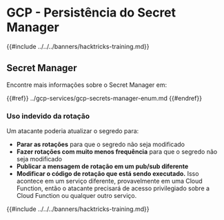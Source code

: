 # GCP - Persistência do Secret Manager

{{#include ../../../banners/hacktricks-training.md}}

## Secret Manager

Encontre mais informações sobre o Secret Manager em:

{{#ref}}
../gcp-services/gcp-secrets-manager-enum.md
{{#endref}}

### Uso indevido da rotação

Um atacante poderia atualizar o segredo para:

- **Parar as rotações** para que o segredo não seja modificado
- **Fazer rotações com muito menos frequência** para que o segredo não seja modificado
- **Publicar a mensagem de rotação em um pub/sub diferente**
- **Modificar o código de rotação que está sendo executado.** Isso acontece em um serviço diferente, provavelmente em uma Cloud Function, então o atacante precisará de acesso privilegiado sobre a Cloud Function ou qualquer outro serviço.

{{#include ../../../banners/hacktricks-training.md}}
